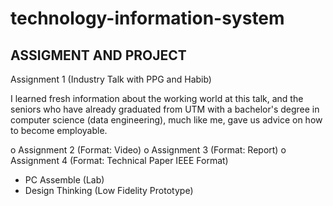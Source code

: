 # technology-information-system

ASSIGMENT AND PROJECT
---------------------

Assignment 1 (Industry Talk with PPG and Habib)

I learned fresh information about the working world at this talk, and the seniors who have already graduated from 
UTM with a bachelor's degree in computer science (data engineering), much like me, gave us advice on how to become 
employable.  

o Assignment 2 (Format: Video)
o Assignment 3 (Format: Report)
o Assignment 4 (Format: Technical Paper IEEE Format)
- PC Assemble (Lab)
- Design Thinking (Low Fidelity Prototype) 
